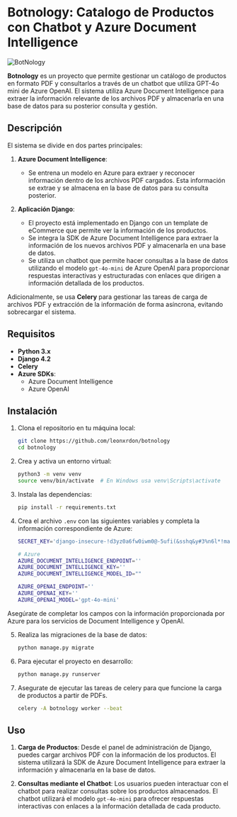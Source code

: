 # Botnology: Catalogo de Productos con Chatbot y Azure Document Intelligence
![BotNology](https://github.com/user-attachments/assets/8ab2201c-dd47-4971-95d1-9936d2e80278)


**Botnology** es un proyecto que permite gestionar un catálogo de productos en formato PDF y consultarlos a través de un chatbot que utiliza GPT-4o mini de Azure OpenAI. El sistema utiliza Azure Document Intelligence para extraer la información relevante de los archivos PDF y almacenarla en una base de datos para su posterior consulta y gestión.

## Descripción

El sistema se divide en dos partes principales:

1. **Azure Document Intelligence**:
   - Se entrena un modelo en Azure para extraer y reconocer información dentro de los archivos PDF cargados. Esta información se extrae y se almacena en la base de datos para su consulta posterior.

2. **Aplicación Django**:
   - El proyecto está implementado en Django con un template de eCommerce que permite ver la información de los productos.
   - Se integra la SDK de Azure Document Intelligence para extraer la información de los nuevos archivos PDF y almacenarla en una base de datos.
   - Se utiliza un chatbot que permite hacer consultas a la base de datos utilizando el modelo `gpt-4o-mini` de Azure OpenAI para proporcionar respuestas interactivas y estructuradas con enlaces que dirigen a información detallada de los productos.
   
Adicionalmente, se usa **Celery** para gestionar las tareas de carga de archivos PDF y extracción de la información de forma asíncrona, evitando sobrecargar el sistema.

## Requisitos

- **Python 3.x**
- **Django 4.2**
- **Celery**
- **Azure SDKs**:
  - Azure Document Intelligence
  - Azure OpenAI

## Instalación

1. Clona el repositorio en tu máquina local:

   ```bash
   git clone https://github.com/leonxrdon/botnology
   cd botnology
   ```
2. Crea y activa un entorno virtual:

   ```bash
   python3 -m venv venv
   source venv/bin/activate  # En Windows usa venv\Scripts\activate
   ```

3. Instala las dependencias:

   ```bash
   pip install -r requirements.txt
   ```

4. Crea el archivo `.env` con las siguientes variables y completa la información correspondiente de Azure:

   ```bash
   SECRET_KEY='django-insecure-!d3yz0a6fw0iwm0@-5ufi(&sshq&y#3%n6l*!ma7*vjz%xyvut'

   # Azure
   AZURE_DOCUMENT_INTELLIGENCE_ENDPOINT=''
   AZURE_DOCUMENT_INTELLIGENCE_KEY=''
   AZURE_DOCUMENT_INTELLIGENCE_MODEL_ID=""

   AZURE_OPENAI_ENDPOINT=''
   AZURE_OPENAI_KEY=''
   AZURE_OPENAI_MODEL='gpt-4o-mini'
   ```
Asegúrate de completar los campos con la información proporcionada por Azure para los servicios de Document Intelligence y OpenAI.

5. Realiza las migraciones de la base de datos:

   ```bash
   python manage.py migrate
   ```

6. Para ejecutar el proyecto en desarrollo:

   ```bash
   python manage.py runserver
   ```
7. Asegurate de ejecutar las tareas de celery para que funcione la carga de productos a partir de PDFs.
    ```bash
    celery -A botnology worker --beat
    ```

## Uso

1. **Carga de Productos**: 
   Desde el panel de administración de Django, puedes cargar archivos PDF con la información de los productos. El sistema utilizará la SDK de Azure Document Intelligence para extraer la información y almacenarla en la base de datos.

2. **Consultas mediante el Chatbot**:
   Los usuarios pueden interactuar con el chatbot para realizar consultas sobre los productos almacenados. El chatbot utilizará el modelo `gpt-4o-mini` para ofrecer respuestas interactivas con enlaces a la información detallada de cada producto.
